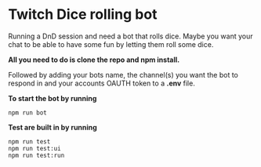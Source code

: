 # Twitch Dice rolling bot
Running a DnD session and need a bot that rolls dice. Maybe you want your chat to be able to have some fun by letting them roll some dice.

 **All you need to do is clone the repo and npm install.**

Followed by adding your bots name, the channel(s) you want the bot to respond in and your accounts OAUTH token to a **.env** file.

**To start the bot by running** <br>
```
npm run bot
```


**Test are built in by running**
```
npm run test
npm run test:ui
npm run test:run
```
